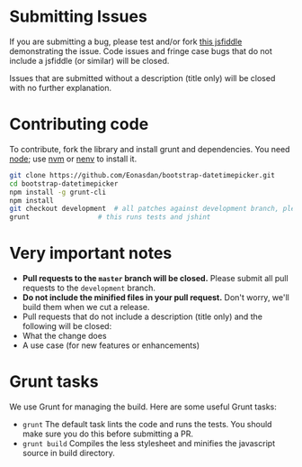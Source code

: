 Submitting Issues
=================

If you are submitting a bug, please test and/or fork [this jsfiddle](http://jsfiddle.net/Eonasdan/0Ltv25o8/) demonstrating the issue. Code issues and fringe case bugs that do not include a jsfiddle (or similar) will be closed.

Issues that are submitted without a description (title only) will be closed with no further explanation.

Contributing code
=================

To contribute, fork the library and install grunt and dependencies. You need [node](http://nodejs.org/); use [nvm](https://github.com/creationix/nvm) or [nenv](https://github.com/ryuone/nenv) to install it.

```bash
git clone https://github.com/Eonasdan/bootstrap-datetimepicker.git
cd bootstrap-datetimepicker
npm install -g grunt-cli
npm install
git checkout development  # all patches against development branch, please!
grunt                 # this runs tests and jshint
```

Very important notes
====================

 * **Pull requests to the `master` branch will be closed.** Please submit all pull requests to the `development` branch.
 * **Do not include the minified files in your pull request.** Don't worry, we'll build them when we cut a release.
 * Pull requests that do not include a description (title only) and the following will be closed:
  * What the change does
  * A use case (for new features or enhancements)

Grunt tasks
===========

We use Grunt for managing the build. Here are some useful Grunt tasks:

  * `grunt` The default task lints the code and runs the tests. You should make sure you do this before submitting a PR.
  * `grunt build` Compiles the less stylesheet and minifies the javascript source in build directory.
